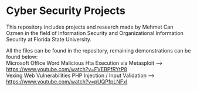 # Cyber Security Projects

This repository includes projects and research made by Mehmet Can Ozmen in the field of Information Security and Organizational Information Security at Florida State University.

All the files can be found in the repository, remaining demonstrations can be found below: <br>
Microsoft Office Word Malicious Hta Execution via Metasploit --> https://www.youtube.com/watch?v=FVEBPfRYtP8  <br>
Vexing Web Vulnerabilities PHP Injection / Input Validation --> https://www.youtube.com/watch?v=pUQPfpLNFxI
